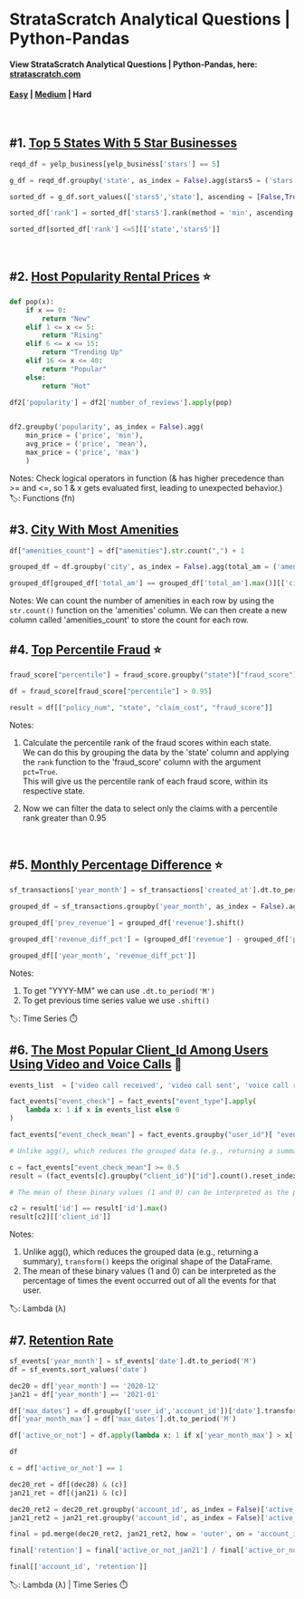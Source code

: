 # StrataScratch Analytical Questions | Python-Pandas

#### View StrataScratch Analytical Questions | Python-Pandas, here: [stratascratch.com](https://platform.stratascratch.com/coding?code_type=2&is_freemium=1&order_field=difficulty)

#### [Easy](https://github.com/s1dewalker/StrataScratch-Python-Pandas) | [Medium](https://github.com/s1dewalker/StrataScratch-Python-Pandas-2) | Hard
<br/>

## #1. [Top 5 States With 5 Star Businesses](https://platform.stratascratch.com/coding/10046-top-5-states-with-5-star-businesses?code_type=2)

```python
reqd_df = yelp_business[yelp_business['stars'] == 5]

g_df = reqd_df.groupby('state', as_index = False).agg(stars5 = ('stars','size'))

sorted_df = g_df.sort_values(['stars5','state'], ascending = [False,True])

sorted_df['rank'] = sorted_df['stars5'].rank(method = 'min', ascending = False)

sorted_df[sorted_df['rank'] <=5][['state','stars5']]
```
<br/>

## #2. [Host Popularity Rental Prices](https://platform.stratascratch.com/coding/9632-host-popularity-rental-prices?code_type=2) ⭐

```python
def pop(x):
    if x == 0:
        return "New"
    elif 1 <= x <= 5:
        return "Rising"
    elif 6 <= x <= 15:
        return "Trending Up"
    elif 16 <= x <= 40:
        return "Popular"
    else:
        return "Hot"
        
df2['popularity'] = df2['number_of_reviews'].apply(pop)


df2.groupby('popularity', as_index = False).agg(
    min_price = ('price', 'min'),
    avg_price = ('price', 'mean'),
    max_price = ('price', 'max')
    )
```
Notes: Check logical operators in function (& has higher precedence than >= and <=, so 1 & x gets evaluated first, leading to unexpected behavior.) <br/>
🏷️: Functions (fn)
<br/>


## #3. [City With Most Amenities](https://platform.stratascratch.com/coding/9633-city-with-most-amenities?code_type=2)

```python
df["amenities_count"] = df["amenities"].str.count(",") + 1

grouped_df = df.groupby('city', as_index = False).agg(total_am = ('amenities_count', 'sum'))

grouped_df[grouped_df['total_am'] == grouped_df['total_am'].max()][['city']]
```
Notes: We can count the number of amenities in each row by using the `str.count()` function on the 'amenities' column. We can then create a new column called 'amenities_count' to store the count for each row.
<br/>

## #4. [Top Percentile Fraud](https://platform.stratascratch.com/coding/10303-top-percentile-fraud?code_type=2) ⭐

```python
fraud_score["percentile"] = fraud_score.groupby("state")["fraud_score"].rank(pct=True)

df = fraud_score[fraud_score["percentile"] > 0.95]

result = df[["policy_num", "state", "claim_cost", "fraud_score"]]
```
Notes: <br/>
1. Calculate the percentile rank of the fraud scores within each state. <br/>
We can do this by grouping the data by the 'state' column and applying the `rank` function to the 'fraud_score' column with the argument `pct=True`. <br/>
This will give us the percentile rank of each fraud score, within its respective state. <br/>

2. Now we can filter the data to select only the claims with a percentile rank greater than 0.95
<br/>

## #5. [Monthly Percentage Difference](https://platform.stratascratch.com/coding/10319-monthly-percentage-difference?code_type=2) ⭐

```python
sf_transactions['year_month'] = sf_transactions['created_at'].dt.to_period('M')

grouped_df = sf_transactions.groupby('year_month', as_index = False).agg(revenue = ('value', 'sum'))

grouped_df['prev_revenue'] = grouped_df['revenue'].shift()

grouped_df['revenue_diff_pct'] = (grouped_df['revenue'] - grouped_df['prev_revenue'])*100 / grouped_df['prev_revenue']

grouped_df[['year_month', 'revenue_diff_pct']]
```
Notes: 
1. To get "YYYY-MM" we can use `.dt.to_period('M')`
2. To get previous time series value we use `.shift()`

🏷️: Time Series ⏱️
<br/>

## #6. [The Most Popular Client_Id Among Users Using Video and Voice Calls](https://platform.stratascratch.com/coding/2029-the-most-popular-client_id-among-users-using-video-and-voice-calls?code_type=2) 🎁

```python
events_list  = ['video call received', 'video call sent', 'voice call received', 'voice call sent']

fact_events["event_check"] = fact_events["event_type"].apply(
    lambda x: 1 if x in events_list else 0
)

fact_events["event_check_mean"] = fact_events.groupby("user_id")[ "event_check"].transform("mean")

# Unlike agg(), which reduces the grouped data (e.g., returning a summary), transform() keeps the original shape of the DataFrame.

c = fact_events["event_check_mean"] >= 0.5
result = (fact_events[c].groupby("client_id")["id"].count().reset_index())

# The mean of these binary values (1 and 0) can be interpreted as the percentage of times the event occurred out of all the events for that user.

c2 = result['id'] == result['id'].max()
result[c2][['client_id']]
```
Notes: 
1. Unlike agg(), which reduces the grouped data (e.g., returning a summary), `transform()` keeps the original shape of the DataFrame.
2. The mean of these binary values (1 and 0) can be interpreted as the percentage of times the event occurred out of all the events for that user.<br/>

🏷️: Lambda (λ)
<br/>

## #7. [Retention Rate](https://platform.stratascratch.com/coding/2029-the-most-popular-client_id-among-users-using-video-and-voice-calls?code_type=2)

```python
sf_events['year_month'] = sf_events['date'].dt.to_period('M')
df = sf_events.sort_values('date')

dec20 = df['year_month'] == '2020-12'
jan21 = df['year_month'] == '2021-01'

df['max_dates'] = df.groupby(['user_id','account_id'])['date'].transform('max')
df['year_month_max'] = df['max_dates'].dt.to_period('M')

df['active_or_not'] = df.apply(lambda x: 1 if x['year_month_max'] > x['year_month'] else 0, axis=1)

df

c = df['active_or_not'] == 1

dec20_ret = df[(dec20) & (c)]
jan21_ret = df[(jan21) & (c)]

dec20_ret2 = dec20_ret.groupby('account_id', as_index = False)['active_or_not'].nunique()
jan21_ret2 = jan21_ret.groupby('account_id', as_index = False)['active_or_not'].nunique()

final = pd.merge(dec20_ret2, jan21_ret2, how = 'outer', on = 'account_id', suffixes = ('_dec20',"_jan21")).fillna(0)

final['retention'] = final['active_or_not_jan21'] / final['active_or_not_dec20']

final[['account_id', 'retention']]
```
🏷️: Lambda (λ) | Time Series ⏱️

<br/>

